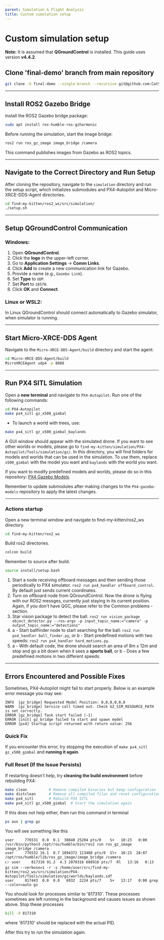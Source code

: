 ```yaml
---
parent: Simulation & Flight Analysis
title: Custom simulation setup
---
```



# Custom simulation setup

**Note:** It is assumed that **QGroundControl** is installed. This guide uses version **v4.4.2**.

## Clone 'final-demo' branch from main repository
```bash
git clone -b final-demo --single-branch --recursive git@github.com:CatScanners/find-my-kitten.git
```

---

## Install ROS2 Gazebo Bridge

Install the ROS2 Gazebo bridge package:

```bash
sudo apt install ros-humble-ros-gzharmonic
```

Before running the simulation, start the image bridge:

```bash
ros2 run ros_gz_image image_bridge /camera
```

This command publishes images from Gazebo as ROS2 topics.

---

## Navigate to the Correct Directory and Run Setup
After cloning the repository, navigate to the `simulation` directory and run the setup script, which initializes submodules and PX4-Autopilot and Micro-XRCE-DDS-Agent directories.

```bash
cd find-my-kitten/ros2_ws/src/simulation/
./setup.sh
```

---

## Setup QGroundControl Communication
### Windows:
1. Open **QGroundControl**.
2. Click the **logo** in the upper-left corner.
3. Go to **Application Settings** → **Comm Links**.
4. Click **Add** to create a new communication link for Gazebo.
5. Provide a name (e.g., `Gazebo Link`).
6. Set **Type** to `UDP`.
7. Set **Port** to `18570`.
8. Click **OK** and **Connect**.

### Linux or WSL2:
In Linux QGroundControl should connect automatically to Gazebo simulator, when simulator is running.

---

## Start Micro-XRCE-DDS Agent
Navigate to the `Micro-XRCE-DDS-Agent/build` directory and start the agent:

```bash
cd Micro-XRCE-DDS-Agent/build
MicroXRCEAgent udp4 -p 8888
```

---

## Run PX4 SITL Simulation
Open a **new terminal** and navigate to `PX4-Autopilot`. Run one of the following commands:

```bash
cd PX4-Autopilot
make px4_sitl gz_x500_gimbal
```

- To launch a world with trees, use:

```bash
make px4_sitl gz_x500_gimbal_baylands
```

A GUI window should appear with the simulated drone. If you want to see other worlds or models, please go to `find-my-kitten/simulation/PX4-Autopilot/Tools/simulation/gz/`. In this directory, you will find folders for models and worlds that can be used in the simulation. To use them, replace `x500_gimbal` with the model you want and `baylands` with the world you want. 

If you want to modify predefined models and worlds, please do so in this repository: [PX4 Gazebo Models](https://github.com/CatScanners/PX4-gazebo-models).

Remember to update submodules after making changes to the `PX4-gazebo-models` repository to apply the latest changes.

---

### Actions startup
Open a new terminal window and navigate to find-my-kitten/ros2_ws directory.
```bash
cd find-my-kitten/ros2_ws
```

Build ros2 directories.
```bash
colcon build
```

Remember to source after build.
```bash
source install/setup.bash
```

1. Start a node receiving offboard messages and then sending those periodically to PX4 simulator. `ros2 run px4_handler offboard_control`. By default just sends current coordinates.
2. Turn on offboard node from QGroundControl. Now the drone is flying with our ROS2 messges, currently just staying in its current position. Again, if you don't have QGC, please refer to the Common problems -section.
3. Star vision package to detect the ball.
`ros2 run vision_package object_detector.py --ros-args -p input_topic_name:="camera" -p output_topic_name:="detections"`
4. a - Start ballfinder node to start searching for the ball:
`ros2 run px4_handler ball_finder.py`, or b - Start predefined motions with two speeds: `ros2 run px4_handler hard_motions.py`.
5. a - With default code, the drone should search an area of 8m x 12m and stop and go a bit down when it sees a **sports ball**, or b - Does a few predefined motions in two different speeds.

---

## **Errors Encountered and Possible Fixes**
Sometimes, PX4-Autopilot might fail to start properly. Below is an example error message you may see:

```
INFO  [gz_bridge] Requested Model Position: 0,0,0,0,0,0
WARN  [gz_bridge] Service call timed out. Check GZ_SIM_RESOURCE_PATH is set correctly.
ERROR [gz_bridge] Task start failed (-1)
ERROR [init] gz_bridge failed to start and spawn model
ERROR [px4] Startup script returned with return value: 256
```

### **Quick Fix**
If you encounter this error, try stopping the execution of `make px4_sitl gz_x500_gimbal` and **running it again**.

### **Full Reset (If the Issue Persists)**
If restarting doesn't help, try **cleaning the build environment** before rebuilding PX4:

```bash
make clean          # Remove compiled binaries but keep configuration files
make distclean      # Remove all compiled files and reset configuration
make px4_sitl       # Rebuild PX4 SITL
make px4_sitl gz_x500_gimbal  # Start the simulation again
```

If this does not help either, then run this command in terminal
```bash
ps aux | grep gz
```

You will see something like this
```
user     776531  0.0  0.1  38840 25204 pts/0    S+   10:23   0:00 /usr/bin/python3 /opt/ros/humble/bin/ros2 run ros_gz_image image_bridge /camera
user     776532 16.1  0.7 1094372 113480 pts/0  Sl+  10:23  28:07 /opt/ros/humble/lib/ros_gz_image/image_bridge /camera
👉 user     817310 91.2  4.3 2070316 686916 pts/7  Rl   13:16   0:13 gz sim --verbose=1 -r -s /home/user/src/find-my-kitten/ros2_ws/src/simulation/PX4-Autopilot/Tools/simulation/gz/worlds/baylands.sdf
user     817443  0.0  0.0   6932  2224 pts/7    S+   13:17   0:00 grep --color=auto gz
```

You should look for processes similar to '817310'. These processes sometimes are left running in the background and causes issues as shown above.
Stop these processes
```bash
kill -9 817310
```
where '817310' should be replaced with the actual PID.

After this try to run the simulation again.